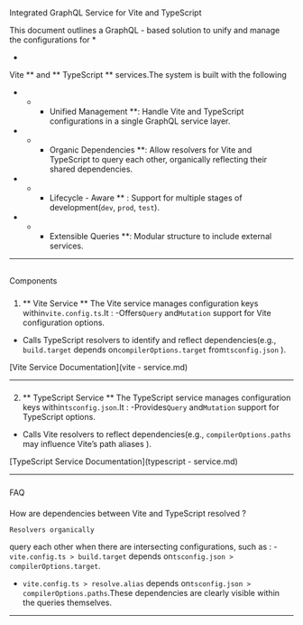 #

Integrated
GraphQL
Service
for Vite and
TypeScript

This
document
outlines
a
GraphQL - based
solution
to
unify
and
manage
the
configurations
for *

*

Vite ** and ** TypeScript ** services.The
system
is
built
with the following

-
    *
        * Unified
          Management **:
          Handle
          Vite
          and
          TypeScript
          configurations in a
          single
          GraphQL
          service
          layer.
-
    *
        * Organic
          Dependencies **:
          Allow
          resolvers
          for Vite and
          TypeScript
          to
          query
          each
          other, organically
          reflecting
          their
          shared
          dependencies.
-
    *
        * Lifecycle - Aware **
          :
          Support
          for multiple stages
          of
          development(`dev`, `prod`, `test`).
-
    *
        * Extensible
          Queries **:
          Modular
          structure
          to
          include
          external
          services.

---

##

Components

###

1. ** Vite
   Service **
   The
   Vite
   service
   manages
   configuration
   keys
   within`vite.config.ts`.It
   :
   -Offers`Query`
   and`Mutation`
   support
   for Vite configuration
   options.

- Calls
  TypeScript
  resolvers
  to
  identify
  and
  reflect
  dependencies(e.g., `build.target`
  depends
  on`compilerOptions.target`
  from`tsconfig.json`
  ).

[Vite Service Documentation](vite - service.md)

---

###

2. ** TypeScript
   Service **
   The
   TypeScript
   service
   manages
   configuration
   keys
   within`tsconfig.json`.It
   :
   -Provides`Query`
   and`Mutation`
   support
   for TypeScript options.

- Calls
  Vite
  resolvers
  to
  reflect
  dependencies(e.g., `compilerOptions.paths`
  may
  influence
  Vite’s
  path
  aliases
  ).

[TypeScript Service Documentation](typescript - service.md)

---

###

FAQ

####

How
are
dependencies
between
Vite
and
TypeScript
resolved ?

    Resolvers organically

query
each
other
when
there
are
intersecting
configurations, such as
:
-`vite.config.ts > build.target`
depends
on`tsconfig.json > compilerOptions.target`.

- `vite.config.ts > resolve.alias`
  depends
  on`tsconfig.json > compilerOptions.paths`.These
  dependencies
  are
  clearly
  visible
  within
  the
  queries
  themselves.

---